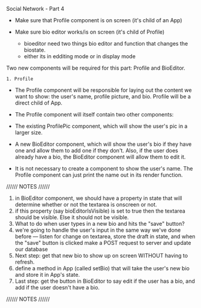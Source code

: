 Social Network - Part 4

-   Make sure that Profile component is on screen (it's child of an App)
-   Make sure bio editor works/is on screen (it's child of Profile)

    -   bioeditor need two things bio editor and function that changes the biostate.
    -   either its in edditing mode or in display mode

Two new components will be required for this part: Profile and BioEditor.

    1. Profile

-   The Profile component will be responsible for laying out the content we want to show: the user's name, profile picture, and bio. Profile will be a direct child of App.

-   The Profile component will itself contain two other components:

-   The existing ProfilePic component, which will show the user's pic in a larger size.

-   A new BioEditor component, which will show the user's bio if they have one and allow them to add one if they don't. Also, if the user does already have a bio, the BioEditor component will allow them to edit it.

-   It is not necessary to create a component to show the user's name. The Profile component can just print the name out in its render function.

////// NOTES //////

1. in BioEditor component, we should have a property in state that will determine whether or not the textarea is onscreen or not.
2. if this property (say bioEditorIsVisible) is set to true then the textarea should be visible. Else it should not be visible.
3. What to do when user types in a new bio and hits the "save" button?
4. we're going to handle the user's input in the same way we've done before — listen for change on textarea, store the draft in state, and when the "save" button is clicked make a POST request to server and update our database
5. Next step: get that new bio to show up on screen WITHOUT having to refresh.
6. define a method in App (called setBio) that will take the user's new bio and store it in App's state.
7. Last step: get the button in BioEditor to say edit if the user has a bio, and add if the user doesn't have a bio.

////// NOTES //////
